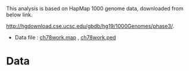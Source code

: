 This analysis is based on HapMap 1000 genome data, downloaded from below link.

<http://hgdownload.cse.ucsc.edu/gbdb/hg19/1000Genomes/phase3/>.

- Data file : [ch78work.map](data/ch78work.map) , [ch78work.ped](data/ch78work.ped)

# Data

